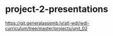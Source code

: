 # project-2-presentations 

 https://git.generalassemb.ly/atl-wdi/wdi-curriculum/tree/master/projects/unit_02
